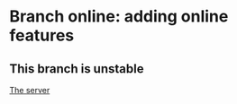 
# Branch online: adding online features

## This branch is unstable

[The server](https://github.com/vadniks/JaonedServer)
